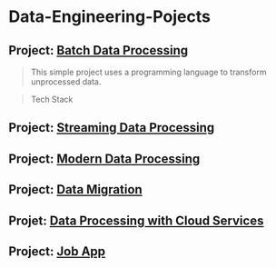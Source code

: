 # Data-Engineering-Pojects

## Project: [Batch Data Processing](https://github.com/Mregojos/Batch-Data-Processing)
> This simple project uses a programming language to transform unprocessed data.

> Tech Stack

## Project: [Streaming Data Processing](https://github.com/Mregojos/Streaming-Data-Processing)

## Project: [Modern Data Processing](https://github.com/Mregojos/Modern-Data-Processing)

## Project: [Data Migration](https://github.com/Mregojos/Data-Migration)

## Projet: [Data Processing with Cloud Services](https://github.com/Mregojos/Data-Processing-with-Cloud-Services)

## Project: [Job App](https://github.com/Mregojos/Job-App)
